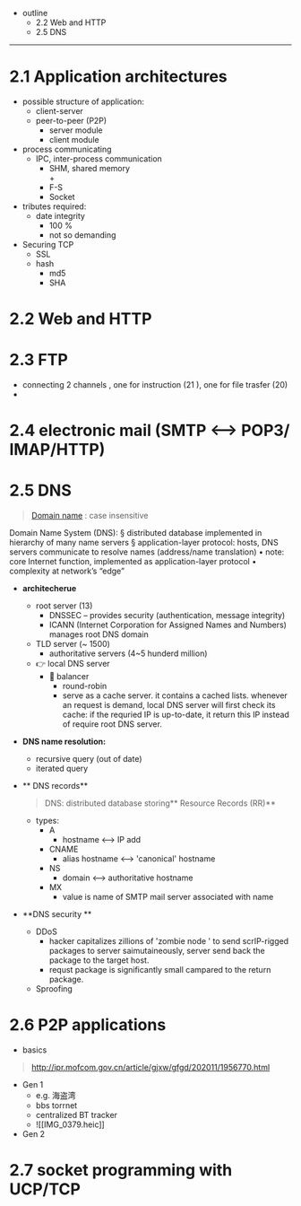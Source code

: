 + outline
	+ 2.2 Web and HTTP
	+ 2.5 DNS

---

# 2.1  Application architectures
+ possible structure of application:
	+ client-server
	+ peer-to-peer (P2P)
		+ server module
		+ client module
+ process communicating
	+ IPC, inter-process communication
		+ SHM, shared memory 	
			+ 
		+ F-S
		+ Socket
+ tributes required:
	+ date integrity
		+ 100 %
		+ not so demanding
+ Securing TCP
	+ SSL
	+ hash
		+ md5
		+ SHA
		
# 2.2 Web and HTTP
# 2.3 FTP
+ connecting 2 channels , one for instruction (21 ), one for file trasfer (20)
+  
# 2.4 electronic mail (SMTP <-->  POP3/ IMAP/HTTP)
		
# 2.5 DNS
> [Domain name](https://www.cnblogs.com/blockcipher/p/3355532.html) : case insensitive     
> 
Domain Name System (DNS):
§ distributed database implemented in hierarchy of many name servers
§ application-layer protocol: hosts, DNS servers communicate to resolve names (address/name translation)
• note: core Internet function, implemented as application-layer protocol
• complexity at network’s “edge”

+ **architecherue** 
	+ root server (13)
		+ DNSSEC – provides security (authentication, message integrity)
		+ ICANN (Internet Corporation for Assigned Names and Numbers) manages root DNS domain
	+  TLD server (~ 1500)
		+   authoritative servers (4~5 hunderd million)
	+ 👉 local DNS server 
		+ 🤔 balancer
			+ round-robin 
			+ serve as a cache server. it contains a cached lists. whenever an request is demand, local DNS server will first check its cache: if the requried IP is up-to-date, it return this IP instead of require root DNS server. 
+  **DNS name resolution:**
	+  recursive query (out of date)
	+  iterated query
+ ** DNS records**
	> DNS: distributed database storing** Resource Records (RR)**

	+ types:
		+ A
			+ hostname <--> IP add
		+ CNAME
			+ alias hostname <--> 'canonical' hostname
		+ NS
			+ domain <--> authoritative hostname
		+ MX
			+ value is name of SMTP mail server associated with name

+ **DNS security **
	+ DDoS
		+ hacker capitalizes zillions of 'zombie node ' to send scrIP-rigged packages to server saimutaineously, server send back the package to the target host. 
		+ requst package is significantly small campared to the return package. 
	+ Sproofing

# 2.6 P2P applications
+ basics
> http://ipr.mofcom.gov.cn/article/gjxw/gfgd/202011/1956770.html
+ Gen 1
	+ e.g. 海盗湾
	+ bbs torrnet
	+ centralized  BT tracker
	+ ![[IMG_0379.heic]]
+ Gen 2


# 2.7 socket programming with UCP/TCP